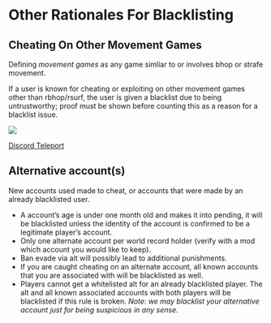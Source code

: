 # Other Rationales For Blacklisting
## Cheating On Other Movement Games
Defining *movement games* as any game simliar to or involves bhop or strafe movement.

If a user is known for cheating or exploiting on other movement games other than rbhop/rsurf, the user is given a blacklist due to being untrustworthy; proof must be shown before counting this as a reason for a blacklist issue.

![](https://user-images.githubusercontent.com/60794909/110363656-d1a4c280-8010-11eb-9fb3-b4051f81c7de.png)

[Discord Teleport](https://discord.com/channels/167423382697148416/167423382697148416/818546536753135668)

## Alternative account(s)
New accounts used made to cheat, or accounts that were made by an already blacklisted user.
- A account’s age is under one month old and makes it into pending, it will be blacklisted unless the identity of the account is confirmed to be a legitimate player’s account.
- Only one alternate account per world record holder (verify with a mod which account you would like to keep).
- Ban evade via alt will possibly lead to additional punishments.
- If you are caught cheating on an alternate account, all known accounts that you are associated with will be blacklisted as well.
- Players cannot get a whitelisted alt for an already blacklisted player. The alt and all known associated accounts with both players will be blacklisted if this rule is broken.
*Note: we may blacklist your alternative account just for being suspicious in any sense.*
## 
